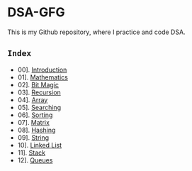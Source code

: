 # DSA-GFG
This is my Github repository, where I practice and code DSA.

## `Index`

- 00]. [Introduction](https://github.com/mr-vicky/DSA-GFG/tree/main/00%5D.%20Introduction)
- 01]. [Mathematics](https://github.com/mr-vicky/DSA-GFG/tree/main/01%5D.%20Mathematics)
- 02]. [Bit Magic](https://github.com/mr-vicky/DSA-GFG/tree/main/02%5D.%20Bit_Magic)
- 03]. [Recursion](https://github.com/mr-vicky/DSA-GFG/tree/main/03%5D.%20Recursion)
- 04]. [Array](https://github.com/mr-vicky/DSA-GFG/tree/main/04%5D.%20Array)
- 05]. [Searching](https://github.com/mr-vicky/DSA-GFG/tree/main/05%5D.%20Searching)
- 06]. [Sorting](https://github.com/mr-vicky/DSA/tree/main/06%5D.%20Sorting)
- 07]. [Matrix](https://github.com/mr-vicky/DSA/tree/main/07%5D.%20Matrix)
- 08]. [Hashing](https://github.com/mr-vicky/DSA/tree/main/08%5D.%20Hashing)
- 09]. [String](https://github.com/mr-vicky/DSA/tree/main/09%5D.%20Strings)
- 10]. [Linked List](https://github.com/mr-vicky/DSA/tree/main/10%5D.%20Linked%20List)
- 11]. [Stack](https://github.com/mr-vicky/DSA/tree/main/11%5D.%20Stack)
- 12]. [Queues](https://github.com/mr-vicky/DSA/tree/main/12%5D.%20Queues)
